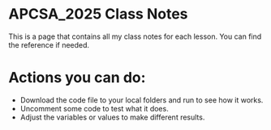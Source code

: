 # APCSA_2025 Class Notes

This is a page that contains all my class notes for each lesson. You can find the reference if needed.

# Actions you can do:
- Download the code file to your local folders and run to see how it works.
- Uncomment some code to test what it does.
- Adjust the variables or values to make different results.
